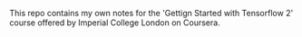 This repo contains my own notes for the 'Gettign Started with Tensorflow 2' course offered by Imperial College London on Coursera.
